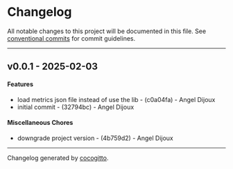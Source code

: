 # Changelog
All notable changes to this project will be documented in this file. See [conventional commits](https://www.conventionalcommits.org/) for commit guidelines.

- - -
## v0.0.1 - 2025-02-03
#### Features
- load metrics json file instead of use the lib - (c0a04fa) - Angel Dijoux
- initial commit - (32794bc) - Angel Dijoux
#### Miscellaneous Chores
- downgrade project version - (4b759d2) - Angel Dijoux

- - -

Changelog generated by [cocogitto](https://github.com/cocogitto/cocogitto).